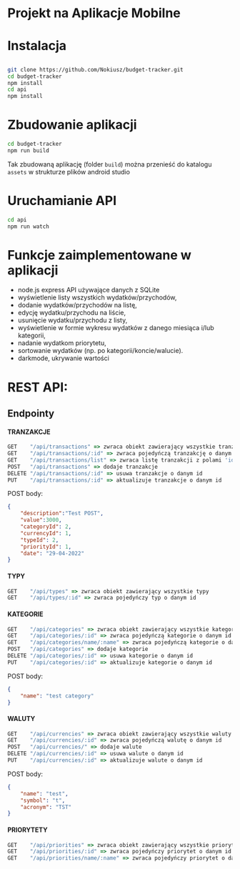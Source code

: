 # Projekt na Aplikacje Mobilne

# Instalacja

## 
```bash
git clone https://github.com/Nokiusz/budget-tracker.git
cd budget-tracker
npm install
cd api
npm install
```

# Zbudowanie aplikacji
```bash
cd budget-tracker
npm run build
```
Tak zbudowaną aplikację (folder ```build```) można przenieść do katalogu ```assets``` w strukturze plików android studio

# Uruchamianie API
```bash
cd api
npm run watch
```

# Funkcje zaimplementowane w aplikacji
- node.js express API używające danych z SQLite
- wyświetlenie listy wszystkich wydatków/przychodów,
- dodanie wydatków/przychodów na listę, 
- edycję wydatku/przychodu na liście, 
- usunięcie wydatku/przychodu z listy, 
- wyświetlenie w formie wykresu wydatków z danego miesiąca i/lub kategorii, 
- nadanie wydatkom priorytetu,
- sortowanie wydatków (np. po kategorii/koncie/walucie).
- darkmode, ukrywanie wartości

# REST API:

## Endpointy 

#### TRANZAKCJE
```js
GET    "/api/transactions" => zwraca obiekt zawierający wszystkie tranzakcje
GET    "/api/transactions/:id" => zwraca pojedyńczą tranzakcję o danym id
GET    "/api/transactions/list" => zwraca listę tranzakcji z polami 'id' podmienionymi na odpowiednie wartości z tabel słownikowych
POST   "/api/transactions" => dodaje tranzakcje
DELETE "/api/transactions/:id" => usuwa tranzakcje o danym id
PUT    "/api/transactions/:id" => aktualizuje tranzakcje o danym id
```
POST body:
```json
{
    "description":"Test POST",
    "value":3000,
    "categoryId": 2,
    "currencyId": 1,
    "typeId": 2,
    "priorityId": 1,
    "date": "29-04-2022"
}
```

#### TYPY
```js
GET    "/api/types" => zwraca obiekt zawierający wszystkie typy
GET    "/api/types/:id" => zwraca pojedyńczy typ o danym id
```

#### KATEGORIE
```js
GET    "/api/categories" => zwraca obiekt zawierający wszystkie kategorie
GET    "/api/categories/:id" => zwraca pojedyńczą kategorie o danym id
GET    "/api/categories/name/:name" => zwraca pojedyńczą kategorie o danej nazwie
POST   "/api/categories" => dodaje kategorie
DELETE "/api/categories/:id" => usuwa kategorie o danym id
PUT    "/api/categories/:id" => aktualizuje kategorie o danym id
```
POST body:
```json
{
    "name": "test category"
}
```

#### WALUTY
```js
GET    "/api/currencies" => zwraca obiekt zawierający wszystkie waluty
GET    "/api/currencies/:id" => zwraca pojedyńczą walutę o danym id
POST   "/api/currencies/" => dodaje walute
DELETE "/api/currencies/:id" => usuwa walute o danym id
PUT    "/api/currencies/:id" => aktualizuje walute o danym id
```
POST body:
```json
{
    "name": "test",
    "symbol": "t",
    "acronym": "TST"
}
```

#### PRIORYTETY
```js
GET    "/api/priorities" => zwraca obiekt zawierający wszystkie priorytety
GET    "/api/priorities/:id" => zwraca pojedyńczy priorytet o danym id
GET    "/api/priorities/name/:name" => zwraca pojedyńczy priorytet o danej nazwie
```


